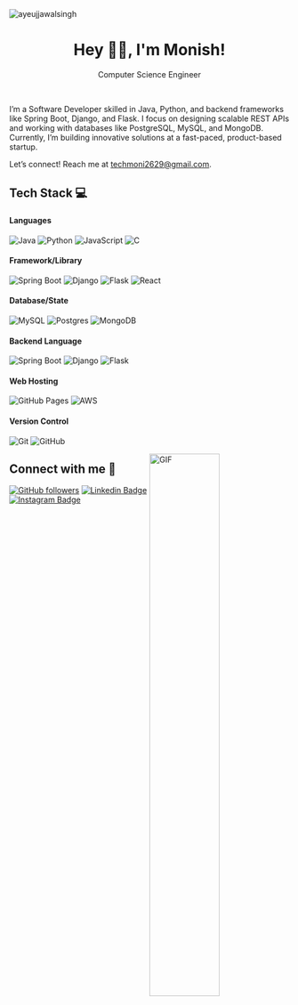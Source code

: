 <img src="https://komarev.com/ghpvc/?username=TechnicalMonish&label=Profile%20Visiters&color=0e75b6&style=flat" alt="ayeujjawalsingh" />


<h1 align="center"> Hey 👋🏻, I'm Monish! </br> 
</h1>
<p align="center"> Computer Science Engineer</p>

<p align="center">
<a href="https://auth.geeksforgeeks.org/user/ayeujjawalsingh/practice" target="_blank"><img alt="" src="https://img.shields.io/badge/GeeksforGeeks-000?logo=GeeksforGeeks&logoColor=2FF200&style=for-the-badge" style="vertical-align:center" /></a>
<a href="https://linkedin.com/in/ayeujjawalsingh" target="_blank"><img alt="" src="https://img.shields.io/badge/LinkedIn-000?logo=linkedin&logoColor=0A66C2&style=for-the-badge" style="vertical-align:center" /></a>
<a href="https://instagram.com/ayeujjawalsingh" target="_blank"><img alt="" src="https://img.shields.io/badge/instagram-DC007B?logo=instagram&logoColor=000000&style=for-the-badge" style="vertical-align:center" /></a>
 <a href="https://leetcode.com/ayeujjawalsingh/" target="_blank"><img alt="" src="https://img.shields.io/badge/Leetcode-000?logo=leetcode&logoColor=FFF926&style=for-the-badge" style="vertical-align:center" /></a></p>

I’m a Software Developer skilled in Java, Python, and backend frameworks like Spring Boot, Django, and Flask. I focus on designing scalable REST APIs and working with databases like PostgreSQL, MySQL, and MongoDB. Currently, I’m building innovative solutions at a fast-paced, product-based startup.

Let’s connect! Reach me at techmoni2629@gmail.com.

## Tech Stack 💻
#### Languages
![Java](https://img.shields.io/badge/java-E4E4E4?style=for-the-badge&logo=Java&logoColor=0)
![Python](https://img.shields.io/badge/python-3670A0?style=for-the-badge&logo=python&logoColor=ffdd54)
![JavaScript](https://img.shields.io/badge/javascript-%23323330.svg?style=for-the-badge&logo=javascript&logoColor=%23F7DF1E)
![C](https://img.shields.io/badge/c-%2300599C.svg?style=for-the-badge&logo=c&logoColor=white)

#### Framework/Library
![Spring Boot](https://img.shields.io/badge/-SpringBoot-000?style=for-the-badge&logo=springboot)
![Django](https://img.shields.io/badge/django-%2320232a.svg?style=for-the-badge&logo=django&logoColor=green)
![Flask](https://img.shields.io/badge/-Flask-E4E4E4?style=for-the-badge&logo=flask&logoColor=000000)
![React](https://img.shields.io/badge/react-%2320232a.svg?style=for-the-badge&logo=react&logoColor=%2361DAFB)

#### Database/State
![MySQL](https://img.shields.io/badge/mysql-%2300f.svg?style=for-the-badge&logo=mysql&logoColor=white)
![Postgres](https://img.shields.io/badge/postgres-%23316192.svg?style=for-the-badge&logo=postgresql&logoColor=white)
![MongoDB](https://img.shields.io/badge/MongoDB-%234ea94b.svg?style=for-the-badge&logo=mongodb&logoColor=white)

#### Backend Language
![Spring Boot](https://img.shields.io/badge/-SpringBoot-000?style=for-the-badge&logo=springboot)
![Django](https://img.shields.io/badge/-Django-000?style=for-the-badge&logo=django&logoColor=green)
![Flask](https://img.shields.io/badge/-Flask-E4E4E4?style=for-the-badge&logo=flask&logoColor=000000)

#### Web Hosting
![GitHub Pages](https://img.shields.io/badge/-GitHub%20Pages-000?style=for-the-badge&logo=github)
![AWS](https://img.shields.io/badge/AWS-%23FF9900.svg?style=for-the-badge&logo=amazon-aws&logoColor=white)

#### Version Control
![Git](https://img.shields.io/badge/-Git-000?style=for-the-badge&logo=git)
![GitHub](https://img.shields.io/badge/-GitHub-000?style=for-the-badge&logo=github)
<!-- 
## Top Langauges 👩‍💻
 
![Top Langs](https://github-readme-stats.vercel.app/api/top-langs/?username=ayeujjawalsingh&hide=TeX&layout=compact) -->

<!-- ## Thanks for Visiting my GitHub Profile! -->
<img align="right" alt="GIF" src="https://www.mygo.ge/uploads/blog/1584023795.jpg" height = "50%" width = "50%"/>

## Connect with me 🤝
[![GitHub followers](https://img.shields.io/github/followers/TechnicalMonish?style=social)](https://www.github.com/TechnicalMonish) [![Linkedin Badge](https://img.shields.io/badge/-TechnicalMonish-blue?style=flat-square&logo=Linkedin&logoColor=white&link=https://www.linkedin.com/in/TechnicalMonish/)](https://www.linkedin.com/in/TechnicalMonish/)[![Instagram Badge](https://img.shields.io/badge/-TechnicalMonish-black?style=flat-square&logo=Instagram&logoColor=white&link=https://www.instagram.com/TechnicalMonish/)](https://www.instagram.com/TechnicalMonish/)
